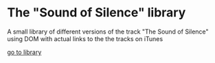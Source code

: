 # The "Sound of Silence" library

A small library of different versions of the track "The Sound of Silence" using DOM with actual links to the the tracks on iTunes

[go to library](https://tareq-almasri.github.io/Sound-of-Silence/index.html)

